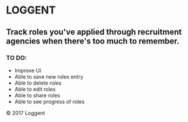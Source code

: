 # LOGGENT
## Track roles you've applied through recruitment agencies when there's too much to remember.
### TO DO:
- Improve UI
- Able to save new roles entry
- Able to delete roles
- Able to edit roles
- Able to share roles
- Able to see progress of roles

© 2017 Loggent
